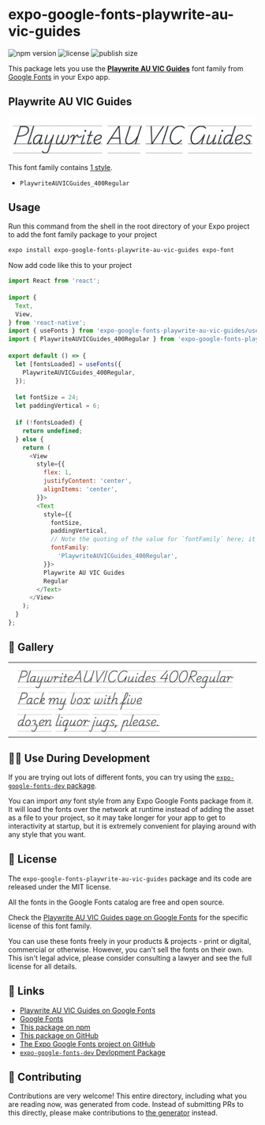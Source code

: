 # expo-google-fonts-playwrite-au-vic-guides

![npm version](https://flat.badgen.net/npm/v/expo-google-fonts-playwrite-au-vic-guides)
![license](https://flat.badgen.net/github/license/expo/google-fonts)
![publish size](https://flat.badgen.net/packagephobia/install/expo-google-fonts-playwrite-au-vic-guides)

This package lets you use the [**Playwrite AU VIC Guides**](https://fonts.google.com/specimen/Playwrite+AU+VIC+Guides) font family from [Google Fonts](https://fonts.google.com/) in your Expo app.

## Playwrite AU VIC Guides

![Playwrite AU VIC Guides](./font-family.png)

This font family contains [1 style](#-gallery).

- `PlaywriteAUVICGuides_400Regular`

## Usage

Run this command from the shell in the root directory of your Expo project to add the font family package to your project
```sh
expo install expo-google-fonts-playwrite-au-vic-guides expo-font
```

Now add code like this to your project
```js
import React from 'react';

import {
  Text,
  View,
} from 'react-native';
import { useFonts } from 'expo-google-fonts-playwrite-au-vic-guides/useFonts';
import { PlaywriteAUVICGuides_400Regular } from 'expo-google-fonts-playwrite-au-vic-guides/400Regular';

export default () => {
  let [fontsLoaded] = useFonts({
    PlaywriteAUVICGuides_400Regular,
  });

  let fontSize = 24;
  let paddingVertical = 6;

  if (!fontsLoaded) {
    return undefined;
  } else {
    return (
      <View
        style={{
          flex: 1,
          justifyContent: 'center',
          alignItems: 'center',
        }}>
        <Text
          style={{
            fontSize,
            paddingVertical,
            // Note the quoting of the value for `fontFamily` here; it expects a string!
            fontFamily:
              'PlaywriteAUVICGuides_400Regular',
          }}>
          Playwrite AU VIC Guides
          Regular
        </Text>
      </View>
    );
  }
};

```

## 🔡 Gallery


||||
|-|-|-|
|![PlaywriteAUVICGuides_400Regular](.//400Regular/PlaywriteAUVICGuides_400Regular.ttf.png)||||


## 👩‍💻 Use During Development

If you are trying out lots of different fonts, you can try using the [`expo-google-fonts-dev` package](https://github.com/freeboub/google-fonts/tree/master/font-packages/dev#readme).

You can import *any* font style from any Expo Google Fonts package from it. It will load the fonts
over the network at runtime instead of adding the asset as a file to your project, so it may take longer
for your app to get to interactivity at startup, but it is extremely convenient
for playing around with any style that you want.

## 📖 License

The `expo-google-fonts-playwrite-au-vic-guides` package and its code are released under the MIT license.

All the fonts in the Google Fonts catalog are free and open source.

Check the [Playwrite AU VIC Guides page on Google Fonts](https://fonts.google.com/specimen/Playwrite+AU+VIC+Guides) for the specific license of this font family.

You can use these fonts freely in your products & projects - print or digital, commercial or otherwise. However, you can't sell the fonts on their own. This isn't legal advice, please consider consulting a lawyer and see the full license for all details.

## 🔗 Links

- [Playwrite AU VIC Guides on Google Fonts](https://fonts.google.com/specimen/Playwrite+AU+VIC+Guides)
- [Google Fonts](https://fonts.google.com/)
- [This package on npm](https://www.npmjs.com/package/expo-google-fonts-playwrite-au-vic-guides)
- [This package on GitHub](https://github.com/freeboub/google-fonts/tree/master/font-packages/playwrite-au-vic-guides)
- [The Expo Google Fonts project on GitHub](https://github.com/freeboub/google-fonts)
- [`expo-google-fonts-dev` Devlopment Package](https://github.com/freeboub/google-fonts/tree/master/font-packages/dev)

## 🤝 Contributing

Contributions are very welcome! This entire directory, including what you are reading now, was generated from code. Instead of submitting PRs to this directly, please make contributions to [the generator](https://github.com/freeboub/google-fonts/tree/master/packages/generator) instead.
